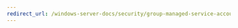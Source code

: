 ```yaml
---
redirect_url: /windows-server-docs/security/group-managed-service-accounts/security-options/recovery-console-allow-floppy-copy-and-access-to-all-drives-and-folders.md
---
```

